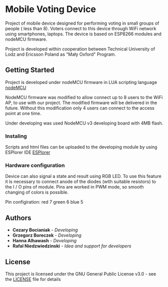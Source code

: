  # Mobile Voting Device

Project of mobile device designed for performing voting in small groups of people ( less than 8). Voters connect to this device through WiFi network using smartphones, laptops. The device is based on ESP8266 modules and nodeMCU firmware.

Project is developed within cooperation between Technical University of Lodz and Ericsson Poland as "Mały Oxford" Program.


## Getting Started

Project is developed under nodeMCU firmware in LUA scripting language
[nodeMCU](https://github.com/nodemcu/nodemcu-firmware)

NodeMCU firmware was modified to allow connect up to 8 users to the WiFi AP, to use with our project. The modified firmware will be delivered in the future. Without this modification only 4 users can connect to the access point at one time.

Under developing was used NodeMCU v3 developing board with 4MB flash.

### Instaling

Scripts and html files can be uploaded to the developing module by using ESPlorer IDE
[ESPlorer](https://github.com/4refr0nt/ESPlorer)

### Hardware configuration


Device can also signal a state and result using RGB LED.
To use this feature it is necessary to connect anode of the diodes (with suitable resistors) to the I / O pins of module. Pins are worked in PWM mode, so smooth changing of colors is possible.

Pin configiration:
red	7
green	6
blue	5



## Authors

* **Cezary Bocianiak** - *Developing*
* **Grzegorz Boreczek** - *Developing*
* **Hanna Alhawash** - *Developing*
* **Rafal Niedzwiedzinski** - *Idea and support for developers*


## License

This project is licensed under the GNU General Public License v3.0 - see the [LICENSE](LICENSE) file for details

